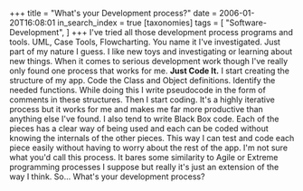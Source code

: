 +++
title = "What's your Development process?"
date = 2006-01-20T16:08:01
in_search_index = true
[taxonomies]
tags = [
    "Software-Development",
]
+++
I've tried all those development process programs and tools. UML, Case Tools, Flowcharting. You name it I've investigated. Just part of my nature I guess. I like new toys and investigating or learning about new things. When it comes to serious development work though I've really only found one process that works for me. <strong>Just Code It.</strong> I start creating the structure of my app. Code the Class and Object definitions. Identify the needed functions. While doing this I write pseudocode in the form of comments in these structures. Then I start coding. It's a highly iterative process but it works for me and makes me far more productive than anything else I've found. I also tend to write Black Box code. Each of the pieces has a clear way of being used and each can be coded without knowing the internals of the other pieces. This way I can test and code each piece easily without having to worry about the rest of the app. I'm not sure what you'd call this process. It bares some similarity to Agile or Extreme programming processes I suppose but really it's just an extension of the way I think. So... What's your development process?
